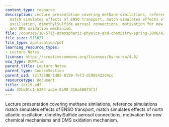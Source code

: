 ```yaml
---
content_type: resource
description: Lecture presentation covering methane similations, reference simulations
  match simulates effects of ENSO transport, match simulates effects of north atlantic
  oscillation, dimethylSulfide aerosol connections, motivation for new chemical mechanisms
  and DMS oxidation mechanism.
file: /courses/10-571j-atmospheric-physics-and-chemistry-spring-2006/42bb0fc1b384aabe0b98316a50073f1f_lec19.pdf
file_size: 915627
file_type: application/pdf
learning_resource_types:
- Lecture Notes
license: https://creativecommons.org/licenses/by-nc-sa/4.0/
ocw_type: OCWFile
parent_title: Lecture Notes
parent_type: CourseSection
parent_uid: 72175500-1d85-0159-fef3-d1905422d4cc
resourcetype: Document
title: lec19.pdf
uid: 42bb0fc1-b384-aabe-0b98-316a50073f1f
---
```

Lecture presentation covering methane similations, reference simulations match simulates effects of ENSO transport, match simulates effects of north atlantic oscillation, dimethylSulfide aerosol connections, motivation for new chemical mechanisms and DMS oxidation mechanism.